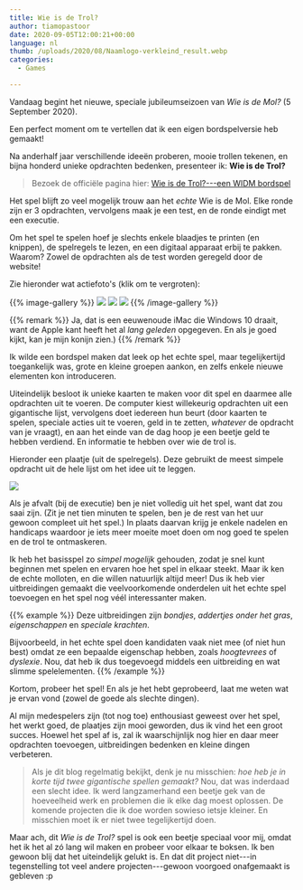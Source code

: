 ```yaml
---
title: Wie is de Trol?
author: tiamopastoor
date: 2020-09-05T12:00:21+00:00
language: nl
thumb: /uploads/2020/08/Naamlogo-verkleind_result.webp
categories:
  - Games

---
```

Vandaag begint het nieuwe, speciale jubileumseizoen van _Wie is de Mol?_ (5 September 2020).

Een perfect moment om te vertellen dat ik een eigen bordspelversie heb gemaakt!

Na anderhalf jaar verschillende ideeën proberen, mooie trollen tekenen, en bijna honderd unieke opdrachten bedenken, presenteer ik: **Wie is de Trol?**

> Bezoek de officiële pagina hier: [Wie is de Trol?---een WIDM bordspel](https://pandaqi.com/wie-is-de-trol)

Het spel blijft zo veel mogelijk trouw aan het _echte_ Wie is de Mol. Elke ronde zijn er 3 opdrachten, vervolgens maak je een test, en de ronde eindigt met een executie.

Om het spel te spelen hoef je slechts enkele blaadjes te printen (en knippen), de spelregels te lezen, en een digitaal apparaat erbij te pakken. Waarom? Zowel de opdrachten als de test worden geregeld door de website!

Zie hieronder wat actiefoto's (klik om te vergroten):

{{% image-gallery %}}
![](/uploads/2021/09/wie-is-de-trol-3_result-scaled.webp)
![](/uploads/2021/09/wie-is-de-trol-2_result-scaled.webp)
![](/uploads/2021/09/wie-is-de-trol-1_result-scaled.webp)
{{% /image-gallery %}}

{{% remark %}}
Ja, dat is een eeuwenoude iMac die Windows 10 draait, want de Apple kant heeft het al _lang geleden_ opgegeven. En als je goed kijkt, kan je mijn konijn zien.)
{{% /remark %}}

Ik wilde een bordspel maken dat leek op het echte spel, maar tegelijkertijd toegankelijk was, grote en kleine groepen aankon, en zelfs enkele nieuwe elementen kon introduceren.

Uiteindelijk besloot ik unieke kaarten te maken voor dit spel en daarmee alle opdrachten uit te voeren. De computer kiest willekeurig opdrachten uit een gigantische lijst, vervolgens doet iedereen hun beurt (door kaarten te spelen, speciale acties uit te voeren, geld in te zetten, _whatever_ de opdracht van je vraagt), en aan het einde van de dag hoop je een beetje geld te hebben verdiend. En informatie te hebben over wie de trol is.

Hieronder een plaatje (uit de spelregels). Deze gebruikt de meest simpele opdracht uit de hele lijst om het idee uit te leggen.

![](/uploads/2021/09/wie-is-de-trol-4_result.webp)

Als je afvalt (bij de executie) ben je niet volledig uit het spel, want dat zou saai zijn. (Zit je net tien minuten te spelen, ben je de rest van het uur gewoon compleet uit het spel.) In plaats daarvan krijg je enkele nadelen en handicaps waardoor je iets meer moeite moet doen om nog goed te spelen en de trol te ontmaskeren.

Ik heb het basisspel zo _simpel mogelijk_ gehouden, zodat je snel kunt beginnen met spelen en ervaren hoe het spel in elkaar steekt. Maar ik ken de echte molloten, en die willen natuurlijk altijd meer! Dus ik heb vier uitbreidingen gemaakt die veelvoorkomende onderdelen uit het echte spel toevoegen en het spel nog véél interessanter maken.

{{% example %}}
Deze uitbreidingen zijn _bondjes_, _addertjes onder het gras_, _eigenschappen_ en _speciale krachten_.

Bijvoorbeeld, in het echte spel doen kandidaten vaak niet mee (of niet hun best) omdat ze een bepaalde eigenschap hebben, zoals _hoogtevrees_ of _dyslexie_. Nou, dat heb ik dus toegevoegd middels een uitbreiding en wat slimme spelelementen.
{{% /example %}}

Kortom, probeer het spel! En als je het hebt geprobeerd, laat me weten wat je ervan vond (zowel de goede als slechte dingen).

Al mijn medespelers zijn (tot nog toe) enthousiast geweest over het spel, het werkt goed, de plaatjes zijn mooi geworden, dus ik vind het een groot succes. Hoewel het spel af is, zal ik waarschijnlijk nog hier en daar meer opdrachten toevoegen, uitbreidingen bedenken en kleine dingen verbeteren.

> Als je dit blog regelmatig bekijkt, denk je nu misschien: _hoe heb je in korte tijd twee gigantische spellen gemaakt?_ Nou, dat was inderdaad een slecht idee. Ik werd langzamerhand een beetje gek van de hoeveelheid werk en problemen die ik elke dag moest oplossen. De komende projecten die ik doe worden sowieso ietsje kleiner. En misschien moet ik er niet twee tegelijkertijd doen.

Maar ach, dit _Wie is de Trol?_ spel is ook een beetje speciaal voor mij, omdat het ik het al zó lang wil maken en probeer voor elkaar te boksen. Ik ben gewoon blij dat het uiteindelijk gelukt is. En dat dit project niet---in tegenstelling tot veel andere projecten---gewoon voorgoed onafgemaakt is gebleven :p